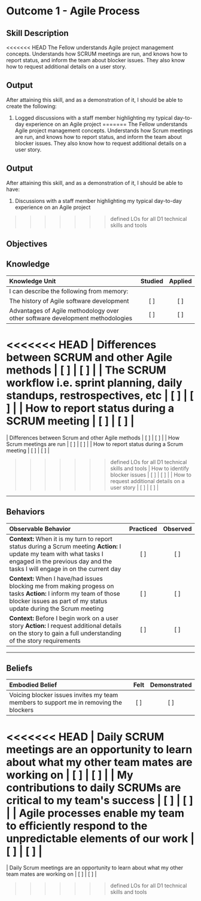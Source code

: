# Outcome 1 - Agile Process

**Skill Description**
----------
<<<<<<< HEAD
The Fellow understands Agile project management concepts. Understands how SCRUM meetings are run, and knows how to report status, and inform the team about blocker issues.  They also know how to request additional details on a user story.

**Output**
----------
After attaining this skill, and as a demonstration of it, I should be able to create the following:

1. Logged discussions with a staff member highlighting my typical day-to-day experience on an Agile project
=======
The Fellow understands Agile project management concepts. Understands how Scrum meetings are run, and knows how to report status, and inform the team about blocker issues.  They also know how to request additional details on a user story.

**Output**
----------
After attaining this skill, and as a demonstration of it, I should be able to have:

1. Discussions with a staff member highlighting my typical day-to-day experience on an Agile project
>>>>>>> defined LOs for all D1 technical skills and tools


**Objectives**
----------
## **Knowledge**

| Knowledge Unit   |      Studied      | Applied |
|:-------------|:------------------:|:--------:|
| I can describe the following from memory: | | |
| The history of Agile software development | [ ] | [ ]  |
| Advantages of Agile methodology over other software development methodologies | [ ] | [ ]  |
<<<<<<< HEAD
| Differences between SCRUM and other Agile methods | [ ] | [ ]  |
| The SCRUM workflow i.e. sprint planning, daily standups, restrospectives, etc | [ ] | [ ]  |
| How to report status during a SCRUM meeting | [ ] | [ ]  |
=======
| Differences between Scrum and other Agile methods | [ ] | [ ]  |
| How Scrum meetings are run | [ ] | [ ]  |
| How to report status during a Scrum meeting | [ ] | [ ]  |
>>>>>>> defined LOs for all D1 technical skills and tools
| How to identify blocker issues | [ ] | [ ]  |
| How to request additional details on a user story | [ ] | [ ]  |



----------


## **Behaviors**

| Observable Behavior   |      Practiced      | Observed |
|:-------------|:------------------:|:--------:|
| **Context:** When it is my turn to report status during a Scrum meeting **Action:** I update my team with what tasks I engaged in the previous day and the tasks I will engage in on the current day| [ ] | [ ]  |
| **Context:** When I have/had issues blocking me from making progess on tasks **Action:** I inform my team of those blocker issues as part of my status update during the Scrum meeting | [ ] | [ ]  |
| **Context:** Before I begin work on a user story **Action:** I request additional details on the story to gain a full understanding of the story requirements | [ ] | [ ]  |


----------


## **Beliefs**

| Embodied Belief   |      Felt      | Demonstrated |
|:-------------|:------------------:|:--------:|
| Voicing blocker issues invites my team members to support me in removing the blockers  | [ ] | [ ]  |
<<<<<<< HEAD
| Daily SCRUM meetings are an opportunity to learn about what my other team mates are working on   | [ ] | [ ]  |
| My contributions to daily SCRUMs are critical to my team's success   | [ ] | [ ]  |
| Agile processes enable my team to efficiently respond to the unpredictable elements of our work   | [ ] | [ ]  |
=======
| Daily Scrum meetings are an opportunity to learn about what my other team mates are working on   | [ ] | [ ]  |
>>>>>>> defined LOs for all D1 technical skills and tools
